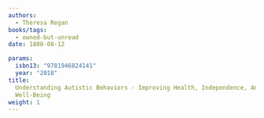 ```yaml
---
authors:
  - Theresa Regan
books/tags:
  - owned-but-unread
date: 1800-08-12

params:
  isbn13: "9781946824141"
  year: "2018"
title:
  Understanding Autistic Behaviors - Improving Health, Independence, And
  Well-Being
weight: 1
---
```


<!--more-->
